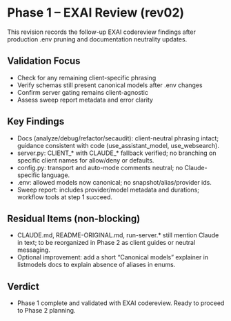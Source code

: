 # Phase 1 – EXAI Review (rev02)

This revision records the follow-up EXAI codereview findings after production .env pruning and documentation neutrality updates.

## Validation Focus
- Check for any remaining client-specific phrasing
- Verify schemas still present canonical models after .env changes
- Confirm server gating remains client-agnostic
- Assess sweep report metadata and error clarity

## Key Findings
- Docs (analyze/debug/refactor/secaudit): client-neutral phrasing intact; guidance consistent with code (use_assistant_model, use_websearch).
- server.py: CLIENT_* with CLAUDE_* fallback verified; no branching on specific client names for allow/deny or defaults.
- config.py: transport and auto-mode comments neutral; no Claude-specific language.
- .env: allowed models now canonical; no snapshot/alias/provider ids.
- Sweep report: includes provider/model metadata and durations; workflow tools at step 1 succeed.

## Residual Items (non-blocking)
- CLAUDE.md, README-ORIGINAL.md, run-server.* still mention Claude in text; to be reorganized in Phase 2 as client guides or neutral messaging.
- Optional improvement: add a short “Canonical models” explainer in listmodels docs to explain absence of aliases in enums.

## Verdict
- Phase 1 complete and validated with EXAI codereview. Ready to proceed to Phase 2 planning.


